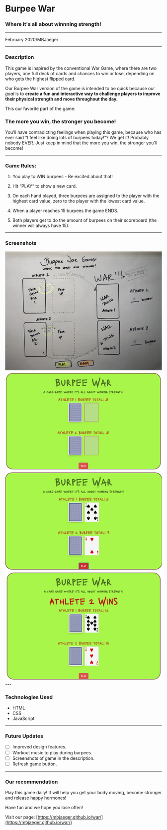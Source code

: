 # Burpee War
### Where it's all about winnning strength!

---

February 2020/MBJaeger

---

### Description

This game is inspired by the conventional War Game, where there are two players, one full deck of cards and chances to win or lose, depending on who gets the highest flipped card.

Our Burpee War version of the game is intended to be quick because our *goal* is to **create a fun and interactive way to challenge players to improve their physical strength and move throughout the day.** 

This our favorite part of the game: 

### **The more you win, the stronger you become!**

You’ll have contradicting feelings when playing this game, because who has ever said "I feel like doing lots of burpees today!"? We get it! Probably nobody EVER. Just keep in mind that the more you win, the stronger you'll become!

---

### Game Rules:

1) You play to WIN burpees - Be excited about that! 

 2) Hit “PLAY” to show a new card. 

3) On each hand played, three burpees are assigned to the player with the highest card value, zero to the player with the lowest card value. 

4) When a player reaches 15 burpees the game ENDS. 

 6) Both players get to do the amount of burpees on their scoreboard (the winner will always have 15).

---

### Screenshots
<img src="images/wireframe.jpeg">
<img src="images/War Screenshots/warShot1.png">
<img src="images/War Screenshots/warShot2.png">
<img src="images/War Screenshots/warShot3.png">
---

### Technologies Used

- HTML
- CSS
- JavaScript

---

### Future Updates

- [ ]  Improved design features.
- [ ]  Workout music to play during burpees.
- [ ]  Screenshots of game in the description.
- [ ]  Refresh game button.

---

### Our recommendation

Play this game daily! It will help you get your body moving, become stronger and release happy hormones!

Have fun and we hope you lose often!

Visit our page: [https://mbjaeger.github.io/war/](https://mbjaeger.github.io/war/)